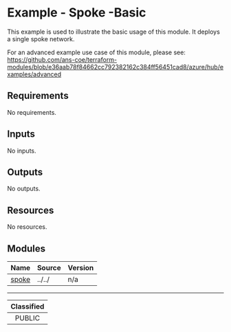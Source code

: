 # Example - Spoke -Basic

This example is used to illustrate the basic usage of this module.  It deploys a single spoke network.

For an advanced example use case of this module, please see: https://github.com/ans-coe/terraform-modules/blob/e36aab78f84662cc792382162c384ff56451cad8/azure/hub/examples/advanced

<!-- BEGIN_TF_DOCS -->
## Requirements

No requirements.

## Inputs

No inputs.

## Outputs

No outputs.

## Resources

No resources.

## Modules

| Name | Source | Version |
|------|--------|---------|
| <a name="module_spoke"></a> [spoke](#module\_spoke) | ../../ | n/a |
<!-- END_TF_DOCS -->
_______________
| Classified  |
| :---------: |
|   PUBLIC    |